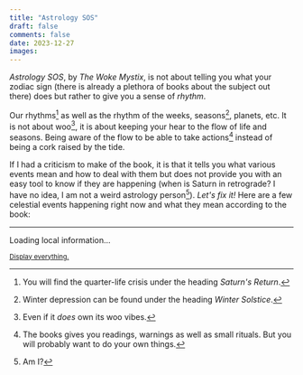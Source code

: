 ```yaml
---
title: "Astrology SOS"
draft: false
comments: false
date: 2023-12-27
images:
---
```


*Astrology SOS*, by *The Woke Mystix*, is not about telling you what your zodiac sign (there is already a plethora of books about the subject out there) does but rather to give you a sense of *rhythm*.

Our rhythms[^quarter_life] as well as the rhythm of the weeks, seasons[^winter], planets, etc. It is not about woo[^woo], it is about keeping your hear to the flow of life and seasons. Being aware of the flow to be able to take actions[^action] instead of being a cork raised by the tide.

If I had a criticism to make of the book, it is that it tells you what various events mean and how to deal with them but does not provide you with an easy tool to know if they are happening (when is Saturn in retrograde? I have no idea, I am not a weird astrology person[^person]).
*Let's fix it!* Here are a few celestial events happening right now and what they mean according to the book:

[^quarter_life]: You will find the quarter-life crisis under the heading *Saturn's Return*.

[^winter]: Winter depression can be found under the heading *Winter Solstice*.

[^woo]: Even if it *does* own its woo vibes.

[^action]: The books gives you readings, warnings as well as small rituals. But you will probably want to do your own things.

[^person]: Am I?

---

<!-- Loads Javascript to display today's information -->
<script src="/js/ephemeris-1.2.1.bundle.js" charset='utf-8'></script>
<script src="/js/astrology.js"></script>

<!-- Short intro with the current day and sign -->
<p id="introductory-message">Loading local information...</p>

<!-- Moon phase -->
<p id="aries-new-message" class="invisible" style="display: none;">
    We are currently in an <em>Aries New Moon (♈🌑)</em>, a powerful time for igniting your inner warrior and driving forward with fresh ambitions. This phase invites you to harness Aries' fiery energy to set bold, action-oriented intentions. Consider what goals you're passionate about pursuing and how you can take decisive steps towards them. Whether it's a new project, a career move, or a personal transformation, use this period to focus on your courage and leadership qualities. Write down your intentions, visualizing how you'll conquer challenges with Aries' fearless spirit. Embrace this time of new beginnings as an opportunity to assert yourself and make impactful changes in your life.
</p>
<p id="aries-waxing-message" class="invisible" style="display: none;">
    During this <em>Aries Waxing Moon (♈🌒)</em>, it's time to check in with the intentions you set at the New Moon. This phase amplifies Aries' dynamic energy, encouraging you to actively pursue your goals with courage and determination. Reflect on the progress you've made towards your ambitions. Are there specific actions you can take right now to bring your dreams closer to reality? This is an ideal moment to break through barriers and take bold steps forward. Aries inspires quick, decisive action, so don't hesitate to move on opportunities or tackle challenges head-on. Revisit your intentions, refine them if necessary, and focus on harnessing Aries' fiery, go-getter energy to keep the momentum going and bring your plans to fruition.
</p>
<p id="aries-full-message" class="invisible" style="display: none;">
    As we experience the <em>Aries Full Moon (♈🌕)</em>, it's a time of culmination and reflection. This phase highlights the fiery, assertive energy of Aries, urging you to look back on the intentions you set during the New Moon. Consider how your actions have aligned with your goals and what obstacles you've encountered. The Aries Full Moon is about recognizing your achievements and the strides you've made, while also understanding the importance of strategic action. It's a moment to acknowledge the bold steps you've taken and the challenges you've faced head-on. This is also a time for closure and release; let go of what no longer serves your drive and ambition. Embrace the powerful, pioneering spirit of Aries to close this lunar cycle with confidence and a clear vision for your next steps.
</p>
<p id="aries-waning-message" class="invisible" style="display: none;">
    As we enter the <em>Aries Waning Moon (♈🌘)</em> phase, it's a period of introspection and gratitude for the journey you've embarked on since the New Moon. This phase encourages you to reflect on the progress you've made, particularly in areas fueled by Aries' bold and assertive energy. It's a time to acknowledge the challenges you've overcome and the strides you've taken towards your goals. Consider how your actions, driven by Aries' fiery spirit, have brought you closer to your aspirations. This is also a moment to release any lingering frustrations or impatience, allowing you to make space for the next cycle. Embrace a sense of gratitude for both the successes and the learning experiences, understanding that each step, no matter how small, is a part of your growth and evolution.
</p>

<p id="taurus-new-message" class="invisible" style="display: none;">
    We are currently in a <em>Taurus New Moon (♉🌑)</em>, an auspicious time for grounding and focusing on material and financial stability. This phase is ideal for setting intentions related to your relationship with money, possessions, and personal values. Taurus energy encourages you to think about ways to enhance your sense of security and comfort. Reflect on your financial goals, contemplate investments, or consider starting a new venture that can lead to tangible rewards. It's also a perfect time to appreciate the beauty in your life and cultivate a deeper connection to nature and the physical world. Write down your intentions, focusing on building a solid foundation that aligns with your true desires and needs. Let the steady, patient energy of Taurus guide you towards prosperity and well-being.
</p>
<p id="taurus-waxing-message" class="invisible" style="display: none;">
    We are currently in the <em>Taurus Waxing Moon (♉🌒)</em> phase, a period that calls for nurturing and building upon the intentions you set during the Taurus New Moon. This is the time to take practical steps towards achieving financial stability and material comfort that you aspire to. Reflect on the progress you've made since the New Moon: Have you taken actions that align with your goals related to wealth, comfort, and personal values? This phase is about steady growth and persistence, embodying Taurus's enduring and resilient nature. Consider what small, consistent steps you can take to further solidify your path towards financial security and personal fulfillment. It's also a moment to appreciate the sensual pleasures of life and to connect more deeply with nature, allowing its calming presence to guide your actions and decisions. Keep focusing on the practical aspects of your goals, trusting in the slow but sure energy of Taurus to bring your intentions to fruition.
</p>
<p id="taurus-full-message" class="invisible" style="display: none;">
    We are currently experiencing the <em>Taurus Full Moon (♉🌕)</em> , a powerful time of culmination and realization in the realms of material security, comfort, and personal values. This phase marks the peak of the intentions you set during the Taurus New Moon, offering a moment to reflect on the progress made towards financial stability and physical well-being. It's a period to assess and appreciate the tangible results of your efforts, whether they're in the form of improved financial situations, enhanced comfort in your living spaces, or a deeper connection with nature. The full moon's light illuminates areas needing adjustment or release, especially those related to your material possessions and personal resources. Use this time to let go of any material attachments or financial habits that no longer serve your highest good, making room for growth and abundance. Embrace the grounding energy of Taurus to find gratitude in what you have achieved and clarity on how to sustain and build upon your successes.
</p>
<p id="taurus-waning-message" class="invisible" style="display: none;">
    We are currently in the <em>Taurus Waning Moon (♉🌘)</em> phase, a period for reflection and gratitude as you look back on the journey since the Taurus New Moon. This phase is about recognizing the progress you've made in areas related to financial stability, material comfort, and personal values. It's a time to understand how your efforts have manifested and to appreciate the tangible results you've achieved. As Taurus is associated with grounding and nurturing, this waning moon encourages you to consolidate your gains and ensure that your foundations are secure. Reflect on what you've learned about your relationship with money and material possessions, and how you can continue to build a sustainable and comfortable life. This phase also calls for acknowledging the beauty and abundance in your life, encouraging a deep sense of gratitude for the stability and pleasures you've cultivated. As the moon's light diminishes, consider releasing any remaining attachments or habits that impede your path to true contentment and financial well-being.
</p>

<p id="gemini-new-message" class="invisible" style="display: none;">
    We are currently in a <em>Gemini New Moon (♊🌑)</em>, a phase that beckons you to embrace the power of communication and curiosity. This period is ideal for setting intentions that revolve around how you share your thoughts and interact with the world. Gemini's airy and intellectual energy encourages you to think about new ways to express your ideas, learn new skills, or engage in stimulating conversations. Consider setting goals that enhance your connections, whether they're social, professional, or educational. Write down your intentions, focusing on clear, articulate expression and the power of networking. Use this Gemini New Moon to open your mind to diverse perspectives, foster meaningful discussions, and feed your curiosity, as you navigate through the paths of knowledge and connection.
</p>
<p id="gemini-waxing-message" class="invisible" style="display: none;">
    We are in a Gemini Waxing Moon (♊🌒)!
</p>
<p id="gemini-full-message" class="invisible" style="display: none;">
    We are in a Gemini Full Moon (♊🌕)!
</p>
<p id="gemini-waning-message" class="invisible" style="display: none;">
    We are in a Gemini Waning Moon (♊🌘)!
</p>

<p id="cancer-new-message" class="invisible" style="display: none;">
    We are in a Cancer New Moon (♋🌑)!
</p>
<p id="cancer-waxing-message" class="invisible" style="display: none;">
    We are in a Cancer Waxing Moon (♋🌒)!
</p>
<p id="cancer-full-message" class="invisible" style="display: none;">
    We are in a Cancer Full Moon (♋🌕)!
</p>
<p id="cancer-waning-message" class="invisible" style="display: none;">
    We are in a Cancer Waning Moon (♋🌘)!
</p>

<p id="leo-new-message" class="invisible" style="display: none;">
    We are in a Leo New Moon (♌🌑)!
</p>
<p id="leo-waxing-message" class="invisible" style="display: none;">
    We are in a Leo Waxing Moon (♌🌒)!
</p>
<p id="leo-full-message" class="invisible" style="display: none;">
    We are in a Leo Full Moon (♌🌕)!
</p>
<p id="leo-waning-message" class="invisible" style="display: none;">
    We are in a Leo Waning Moon (♌🌘)!
</p>

<p id="virgo-new-message" class="invisible" style="display: none;">
    We are in a Virgo New Moon (♍🌑)!
</p>
<p id="virgo-waxing-message" class="invisible" style="display: none;">
    We are in a Virgo Waxing Moon (♍🌒)!
</p>
<p id="virgo-full-message" class="invisible" style="display: none;">
    We are in a Virgo Full Moon (♍🌕)!
</p>
<p id="virgo-waning-message" class="invisible" style="display: none;">
    We are in a Virgo Waning Moon (♍🌘)!
</p>

<p id="libra-new-message" class="invisible" style="display: none;">
    We are in a Libra New Moon (♎🌑)!
</p>
<p id="libra-waxing-message" class="invisible" style="display: none;">
    We are in a Libra Waxing Moon (♎🌒)!
</p>
<p id="libra-full-message" class="invisible" style="display: none;">
    We are in a Libra Full Moon (♎🌕)!
</p>
<p id="libra-waning-message" class="invisible" style="display: none;">
    We are in a Libra Waning Moon (♎🌘)!
</p>

<p id="scorpio-new-message" class="invisible" style="display: none;">
    We are in a Scorpio New Moon (♏🌑)!
</p>
<p id="scorpio-waxing-message" class="invisible" style="display: none;">
    We are in a Scorpio Waxing Moon (♏🌒)!
</p>
<p id="scorpio-full-message" class="invisible" style="display: none;">
    We are in a Scorpio Full Moon (♏🌕)!
</p>
<p id="scorpio-waning-message" class="invisible" style="display: none;">
    We are in a Scorpio Waning Moon (♏🌘)!
</p>

<p id="sagittarius-new-message" class="invisible" style="display: none;">
    We are in a Sagittarius New Moon (♐🌑)!
</p>
<p id="sagittarius-waxing-message" class="invisible" style="display: none;">
    We are in a Sagittarius Waxing Moon (♐🌒)!
</p>
<p id="sagittarius-full-message" class="invisible" style="display: none;">
    We are currently experiencing a <em>Sagittarius Full Moon (♐🌕)</em>, a time of expansive reflection and closure. This lunar phase encourages you to look back on your journey with a philosophical and broad-minded perspective, typical of Sagittarius. It's an ideal moment to assess how your recent experiences have contributed to your personal growth and understanding of the world. Reflect on the intentions set during the New Moon and consider how they align with your broader life vision. This full moon asks you to embrace your thirst for knowledge and adventure, and to think about how your experiences have broadened your horizons. Use this time to release any beliefs or attitudes that may be limiting your growth, making space for new wisdom and understanding. Acknowledge the progress you've made, even if it's in unexpected ways, and be grateful for the journey that has led you here.
</p>
<p id="sagittarius-waning-message" class="invisible" style="display: none;">
    We are in a Sagittarius Waning Moon (♐🌘)!
</p>

<p id="capricorn-new-message" class="invisible" style="display: none;">
    We are in a Capricorn New Moon (♑🌑)!
</p>
<p id="capricorn-waxing-message" class="invisible" style="display: none;">
    We are in a Capricorn Waxing Moon (♑🌒)!
</p>
<p id="capricorn-full-message" class="invisible" style="display: none;">
    We are in a Capricorn Full Moon (♑🌕)!
</p>
<p id="capricorn-waning-message" class="invisible" style="display: none;">
    We are in a Capricorn Waning Moon (♑🌘)!
</p>

<p id="aquarius-new-message" class="invisible" style="display: none;">
    We are in an Aquarius New Moon (♒🌑)!
</p>
<p id="aquarius-waxing-message" class="invisible" style="display: none;">
    We are in an Aquarius Waxing Moon (♒🌒)!
</p>
<p id="aquarius-full-message" class="invisible" style="display: none;">
    We are in an Aquarius Full Moon (♒🌕)!
</p>
<p id="aquarius-waning-message" class="invisible" style="display: none;">
    We are in an Aquarius Waning Moon (♒🌘)!
</p>

<p id="pisces-new-message" class="invisible" style="display: none;">
    We are in a Pisces New Moon (♓🌑)!
</p>
<p id="pisces-waxing-message" class="invisible" style="display: none;">
    We are in a Pisces Waxing Moon (♓🌒)!
</p>
<p id="pisces-full-message" class="invisible" style="display: none;">
    We are in a Pisces Full Moon (♓🌕)!
</p>
<p id="pisces-waning-message" class="invisible" style="display: none;">
    We are in a Pisces Waning Moon (♓🌘)!
</p>

<!-- Special full moon message -->
<p id="full-moon-message" style="display: none;">Today's full moon is also known as the ${moon_name}.</p>

<!-- Solstice and Equinoxe -->
<p id="winter-solstice-message" class="invisible" style="display: none;">
    We are near the <em>Winter Equinox</em> (December 21), a moment symbolizing introspection and inner warmth amidst the cold. As nature retreats into stillness, it invites us to turn inward, reflecting on our journey and nurturing our souls with comfort and care. This period is ideal for contemplating our path, setting intentions for the new year, and embracing the quietude that winter bestows. It's a time for family, traditions, and inner exploration, where the longest night gives way to the promise of increasing light. Embrace the solace of this season by engaging in rejuvenating practices like citrus baths or releasing rituals, allowing you to let go of the old and make space for new growth. Reflect on the past year, set resolutions that resonate with your true self, and use divination as a tool to guide your intentions. As the Winter Equinox marks a point of stillness, remember that from this quietude emerges the potential for transformation and the birth of new possibilities.
</p>
<p id="summer-solstice-message" class="invisible" style="display: none;">
    We are near the <em>Summer Solstice</em> (June 21), a time of vibrant energy and abundant light, marking the longest day of the year. This period is a celebration of your inner fire, a call to embrace the warmth of your passions and the brightness of your spirit. It's an ideal time to pursue your desires, reach for new heights, and explore uncharted territories of your creativity and self-expression. Let this solstice be a reminder of your divine power and the joy of simply being you. Engage in activities that fuel your creativity, whether it's through art, dance, or connecting with nature. Consider starting the day with sunrise breathwork to align with the sun's energy, and perhaps end it with a ritual bath, embracing self-care and meditation on joy. This season encourages you to socialize, share your warmth with others, and bask in the light of both the sun and your own accomplishments. Remember, the summer solstice is not just about what is external, but also a celebration of the light within you.
</p>
<p id="spring-equinox-message" class="invisible" style="display: none;">
    We are near the <em>Spring Equinox</em> (March 20), a time of rejuvenation and balance, where the energy of renewal is at its peak. As nature awakens, so does a part of our spirit, urging us to embrace new beginnings and fresh perspectives. This period invites you to cleanse not only your surroundings but also your inner self, making way for growth and abundance. Reflect on your aspirations, set clear intentions, and nurture them like the spring blooms. Embrace this season's vibrant energy to rediscover your path, revitalize relationships, and embark on ventures that resonate with your true self. Remember, each step taken now plants the seeds for a flourishing future, mirroring the blossoming world around you.
</p>
<p id="autumn-equinox-message" class="invisible" style="display: none;">
    We are near the <em>Autumn Equinox</em> (September 22), a time of introspection and gratitude as we embrace the harvest of our year's efforts. This equinox symbolizes a period of balance and reflection, encouraging us to appreciate the abundance in our lives and to acknowledge the cycles of growth and release. As the leaves turn and fall, let us too shed what no longer serves us, making room for new growth. This is a moment to celebrate the successes and learn from the challenges of the past months, understanding that each ending is a precursor to a new beginning. Embrace the slower pace of autumn, gather with loved ones, and share in the bounty and warmth of the season. Reflect on your journey, honor your achievements, and set intentions for the coming months, allowing the tranquil energy of the equinox to guide you towards inner harmony and peace.
</p>

<!-- Planets currently in retrograde -->
<p id="mercury-retrograde-message" class="invisible" style="display: none;">
    <em>Mercury is currently retrograde</em>, a time when the universe beckons us to slow down and move with greater intention, especially in areas of communication, technology, and travel. This period, often marked by misunderstandings and technological hiccups, calls for patience and mindfulness. It's an opportunity to revisit past conversations and unresolved issues with a fresh perspective, encouraging us to practice self-care and reflection. Remember, this phase is temporary and offers a unique chance to learn from the challenges it presents, helping us grow and prepare for smoother journeys ahead once Mercury goes direct.
</p>
<p id="venus-retrograde-message" class="invisible" style="display: none;">
    <em>Venus is currently retrograde</em>, a phase that profoundly influences our relationships, self-esteem, and perceptions of beauty and love. This period, occurring approximately every 18 months and lasting about six weeks, prompts us to introspect on our romantic and platonic connections, urging a reassessment of what we value and desire in these relationships. It's a time when past lovers or friends might resurface, providing opportunities for closure or rekindling, but caution is advised in starting new relationships or reigniting old flames until after the retrograde. Embrace self-care rituals like creating a sensual bath or building a goddess altar to honor your divine feminine energy, regardless of gender. Reflect on the patterns in your past relationships and envision the kind of partner you wish to become and attract in the future. Venus retrograde is also a period for financial prudence; instead of impulsive spending, focus on cultivating a sense of abundance in various aspects of life, beyond just material wealth. Remember, this is a powerful time for personal growth and redefining your relationship with love, beauty, and abundance.
</p>
<p id="mars-retrograde-message" class="invisible" style="display: none;">
    <em>Mars is currently retrograde</em>, signaling a time when our energy, assertiveness, and even our libido might feel dampened. This phase, known for invoking feelings of insecurity and frustration, especially in projects and personal ambitions, invites us to turn inward and reassess our inner strength and how we express it in the world. It's an opportunity to address issues of self-confidence and anger management, encouraging us to engage in self-reflection and grounding activities. Remember, this period is not permanent but rather a chance for growth and reevaluation of our goals and desires. Patience, understanding, and self-care are key as we navigate through this time, preparing ourselves for renewed vigor and clarity when Mars goes direct.
</p>
<p id="jupiter-retrograde-message" class="invisible" style="display: none;">
    <em>Jupiter is currently retrograde</em>, a period where the expansive energy of our planet of good luck invites introspection and personal growth. This phase, lasting about four months, is a time to realign with our true desires and question our paths, whether in career, education, or personal beliefs. It's less about outward chaos and more about inner reflection, encouraging us to reassess what we're truly passionate about and what might just be a product of societal or familial expectations. During Jupiter Retrograde, it's common to experience what may seem like misfortunes, but these moments are often opportunities for a much-needed shift in perspective. This period is ideal for tapping into our intuition and exploring our life's purpose with honesty and clarity. By expressing daily gratitude and focusing on the positives, we attract an abundance mindset, preparing ourselves for growth and alignment when Jupiter goes direct. Remember, this is a time to embrace our independence, pursue learning, and trust that even in stillness, we're moving forward.
</p>
<p id="saturn-retrograde-message" class="invisible" style="display: none;">
    <em>Saturn is currently retrograde</em>, inviting us to deeply introspect about our life's purpose, our work, and our societal roles. This period, lasting about four and a half months, encourages us to face the challenging questions of our existence and our contribution to the world. It's a time for karmic reflection, where we might find ourselves re-evaluating our relationship with authority and the structures that govern our lives. This retrograde asks us to ponder over the patterns that have shaped our journey, urging us to grow from them rather than be hindered. It’s an opportunity to redefine success, not by material gains, but by alignment with our true purpose. Embrace this period as a chance to slow down, contemplate your path, and realign with your deeper goals and values. Remember, Saturn may test your resolve, but it also fortifies your spirit, preparing you for a more authentic and fulfilling path ahead.
</p>
<p id="uranus-retrograde-message" class="invisible" style="display: none;">
    <em>Uranus is currently retrograde</em>, signaling a period of profound awakening and transformation, a time to challenge the status quo and embrace change. This phase, lasting about six months, urges us to reevaluate aspects of our lives that have remained stagnant and to break free from constraints that no longer serve our growth. Expect the unexpected, as Uranus's influence can bring sudden shifts in career, relationships, or personal beliefs. This is a time for social consciousness, to become more aware of collective needs and to find your role in driving positive change. It's crucial to stay flexible and open to new experiences, using this period as an opportunity for self-discovery and liberation. Embrace your unique qualities and use positive affirmations to reinforce self-love and confidence. Remember, this retrograde is a wake-up call to reassess and realign with your true path, helping you and the collective move towards a more authentic and fulfilling future.
</p>
<p id="neptune-retrograde-message" class="invisible" style="display: none;">
    <em>Neptune is currently retrograde</em>, a phase that invites introspection and clarity, especially in the realms of spirituality and dreams. This period, lasting for about half the year, encourages us to remove our rose-colored glasses and confront the truths and illusions in our lives. It's a powerful time for intuitive growth and psychic insights, urging us to pay close attention to our dreams and inner feelings. You might feel a strong pull towards revisiting creative pursuits or hobbies, offering a valuable channel for self-expression and grounding. Embrace this period as a wake-up call to identify and release any self-deceptions or external manipulations. By staying grounded and tapping into your intuition, you can navigate Neptune's retrograde with a sense of purpose, emerging with a clearer vision of your highest truths and dreams to pursue once Neptune goes direct.
</p>
<p id="pluto-retrograde-message" class="invisible" style="display: none;">
    <em>Pluto is currently retrograde</em>, an intense period that delves deep into the realms of transformation, inner healing, and confronting the shadows within ourselves. This time, lasting about five months once a year, brings forth our hidden fears, unaddressed issues, and karmic cycles, urging us to face them head-on. It's a period where endings and beginnings intertwine, pushing us to let go of what no longer serves our growth. This retrograde period is particularly powerful for addressing issues related to power dynamics, subconscious influences, and reconnecting with our inner child. It's a transformative phase that, while challenging, offers profound opportunities for personal evolution and understanding the deeper layers of our psyche. As Pluto eventually goes direct, the insights and growth achieved during this time can lead to significant, positive changes in our path and a deeper alignment with our soul's purpose.
</p>

<!-- TODO eclipses (solar / lunar) -->

<!-- button to hide or display all messages -->
<small>
<a href="#" id="toggle-link" onclick="toggleVisibility(); return false;">Display everything.</a>
</small>